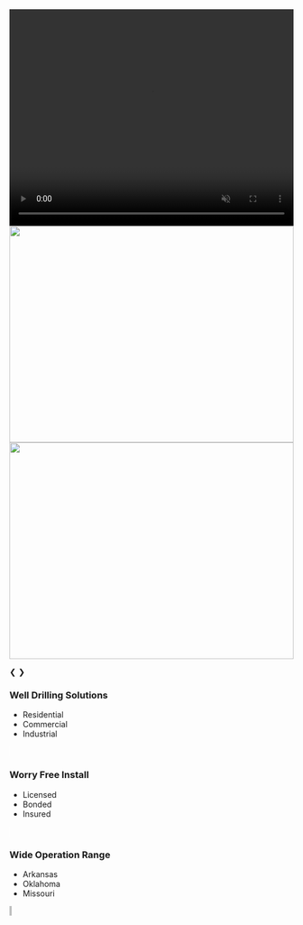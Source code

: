 <script src="{{ '/js/carousel.js?v=' | append: site.github.build_revision | relative_url }}"></script>
<!-- Slideshow container -->
<div class="slideshow-container">

  <!-- Full-width images with number and caption text -->

  <div class="mySlides fade">
    <video muted playsInLine src="{{ '/images/ColcordFast.mov' | relative_url }}" style="width:100%; object-fit: fill; height: calc(100vw * .4);"></video>
  </div>

  <div class="mySlides fade">
    <img src="{{ '/images/yellowrig.jpg?v=' | append: site.github.build_revision | relative_url }}" style="width:100%; height: calc(100vw * .4);">
  </div>

  <div class="mySlides fade">
    <img src="{{ '/images/Pump-Truck-1.png?v=' | append: site.github.build_revision | relative_url }}" style="width:100%; height: calc(100vw * .4);">
  </div>

  <!-- Next and previous buttons -->
  <a class="prev" onclick="goBack()">&#10094;</a>
  <a class="next" onclick="autoSlide()">&#10095;</a>

</div>
<div class="contact-info-footer">
	<span class="contact-info-footer-item" style="width: 15%;align-content: center;border-right: 1px solid white;">
		<h3>Well Drilling Solutions</h3>
		<ul class="centerLeftList">
			<li>Residential</li>
			<li>Commercial</li>
			<li>Industrial</li>
		</ul>
	</span>
	<span style="width: 15%;align-content: center;border-right: 1px solid white;">
		<h3>Worry Free Install</h3>
		<ul class="centerLeftList">
			<li>Licensed</li>
			<li>Bonded</li>
			<li>Insured</li>
		</ul>
	</span>
	<span style="width: 15%;align-content: center;">
		<h3>Wide Operation Range</h3>
		<ul class="centerLeftList">
			<li>Arkansas</li>
			<li>Oklahoma</li>
			<li>Missouri</li>
		</ul>
	</span>
</div>


<div style="width:100%; display: inline; background-color: #BFC0C0">
<div style="display: inline-block">

</div>
<div style="display: inline-block">

</div>
</div>
